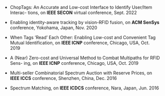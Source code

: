 
- ChopTags: An Accurate and Low-cost Interface to Identify User/Item Interac-
tions, on **IEEE SECON** virtual conference, Sept. 2022

- Enabling identity-aware tracking by vision-RFID fusion, on **ACM SenSys** conference,
Yokohama, Japan, Nov. 2020

- When Tags ’Read’ Each Other: Enabling Low-cost and Convenient Tag Mutual
Identification, on **IEEE ICNP** conference, Chicago, USA, Oct. 2019

- A (Near) Zero-cost and Universal Method to Combat Multipaths for RFID Sens-
ing, on **IEEE ICNP** conference, Chicago, USA, Oct. 2019

- Multi-seller Combinatorial Spectrum Auction with Reserve Prices, on **IEEE ICCS**
conference, Shenzhen, China, Dec. 2016

- Spectrum Matching, on **IEEE ICDCS** conference, Nara, Japan, Jun. 2016
